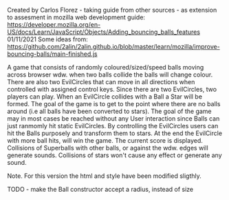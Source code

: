 Created by Carlos Florez -
taking guide from other sources - as extension
to assesment in mozilla web development guide:
https://developer.mozilla.org/en-US/docs/Learn/JavaScript/Objects/Adding_bouncing_balls_features
01/11/2021
Some ideas from:
https://github.com/2alin/2alin.github.io/blob/master/learn/mozilla/improve-bouncing-balls/main-finished.js

A game that consists of randomly coloured/sized/speed balls moving across browser wdw.
when two balls collide the balls will change colour.  There are also two EvilCircles that
can move in all directions when controlled with assigned control keys.  Since there are
two EvilCircles, two players can play. When an EvilCircle collides with a Ball a
Star will be formed. The goal of the game is to get to the point where there are no balls
around (i.e all balls have been converted to stars). The goal of the game may in most cases
be reached without any User interaction since Balls can just ranmomly hit static EvilCircles.
By controlling the EvilCircles users can hit the Balls purposely and transform them to stars.
At the end the EvilCircle with more ball hits, will win the game. The current score is displayed.
Collisions of Superballs with other balls, or against the wdw. edges will generate sounds.
Collisions of stars won't cause any effect or generate any sound.

Note. For this version the html and style have been modified sligthly.

TODO - make the Ball constructor accept a radius, instead of size

